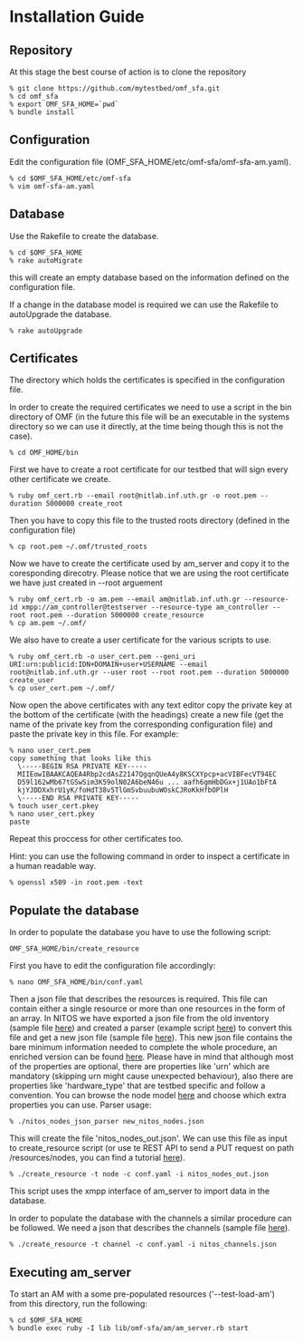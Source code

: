 Installation Guide
==================

Repository
----------

At this stage the best course of action is to clone the repository

    % git clone https://github.com/mytestbed/omf_sfa.git
    % cd omf_sfa
    % export OMF_SFA_HOME=`pwd`
    % bundle install

Configuration
-------------

Edit the configuration file (OMF_SFA_HOME/etc/omf-sfa/omf-sfa-am.yaml).

    % cd $OMF_SFA_HOME/etc/omf-sfa
    % vim omf-sfa-am.yaml

Database
--------

Use the Rakefile to create the database.

    % cd $OMF_SFA_HOME
    % rake autoMigrate

this will create an empty database based on the information defined on the
configuration file.

If a change in the database model is required we can use the Rakefile to
autoUpgrade the database.

    % rake autoUpgrade

Certificates
------------

The directory which holds the certificates is specified in the configuration
file.

In order to create the required certificates we need to use a script in the
bin directory of OMF (in the future this file will be an executable in the
systems directory so we can use it directly, at the time being though this is
not the case).

    % cd OMF_HOME/bin

First we have to create a root certificate for our testbed that will sign every other
certificate we create.

    % ruby omf_cert.rb --email root@nitlab.inf.uth.gr -o root.pem --duration 5000000 create_root

Then you have to copy this file to the trusted roots directory (defined in the configuration file)

    % cp root.pem ~/.omf/trusted_roots

Now we have to create the certificate used by am_server and copy it to the coresponding direcotry.
Please notice that we are using the root certificate we have just created in --root arguement

    % ruby omf_cert.rb -o am.pem --email am@nitlab.inf.uth.gr --resource-id xmpp://am_controller@testserver --resource-type am_controller --root root.pem --duration 5000000 create_resource
    % cp am.pem ~/.omf/

We also have to create a user certificate for the various scripts to use.

    % ruby omf_cert.rb -o user_cert.pem --geni_uri URI:urn:publicid:IDN+DOMAIN+user+USERNAME --email root@nitlab.inf.uth.gr --user root --root root.pem --duration 5000000 create_user
    % cp user_cert.pem ~/.omf/

Now open the above certificates with any text editor copy the private key at the bottom of the certificate (with the headings)
create a new file (get the name of the private key from the corresponding configuration file) and paste the private key in this file.
For example:

    % nano user_cert.pem
    copy something that looks like this
      \-----BEGIN RSA PRIVATE KEY-----
      MIIEowIBAAKCAQEA4Rbp2cdAsZ2147QgqnQUeA4y8KSCXYpcp+acVIBFecVT94EC
      D59l162wMb67tGSwSim3K59olN02A6beN46u ... aafh6gmHbDGx+j1UAo1bFtA
      kjYJDDXxhrU1yK/foHdT38v5TlGmSvbuubuWOskCJRoKkHfbOPlH
      \-----END RSA PRIVATE KEY-----
    % touch user_cert.pkey
    % nano user_cert.pkey
    paste

Repeat this proccess for other certificates too.

Hint: you can use the following command in order to inspect a certificate in a human readable way.

    % openssl x509 -in root.pem -text

Populate the database
---------------------

In order to populate the database you have to use the following script:

    OMF_SFA_HOME/bin/create_resource

First you have to edit the configuration file accordingly:

    % nano OMF_SFA_HOME/bin/conf.yaml

Then a json file that describes the resources is required. This file can contain either a single resource
or more than one resources in the form of an array. In NITOS we have exported a json file from the old inventory
(sample file [here](https://github.com/dostavro/omf_sfa/tree/master/examples/Populate_DB/sample_nitos_nodes_input.json)) 
and created a parser (example script [here](https://github.com/dostavro/omf_sfa/tree/master/examples/Populate_DB/nitos_nodes_json_parser)) to convert this file and get a new json file (sample file [here](https://github.com/dostavro/omf_sfa/tree/master/examples/Populate_DB/sample_nitos_nodes_out.json)). 
This new json file contains the bare minimum information needed to complete the whole procedure, an enriched version can be found [here](https://github.com/dostavro/omf_sfa/tree/master/examples/Populate_DB/sample_nitos_enriched_nodes_out.json). Please have in mind that 
although most of the properties are optional, there are properties like 'urn' which are mandatory (skipping urn might cause unexpected 
behaviour), also there are properties like 'hardware_type' that are testbed specific and follow a convention. You can browse the node 
model [here](https://github.com/dostavro/omf_sfa/blob/master/lib/omf-sfa/resource/node.rb) and choose which extra properties you can use.
Parser usage:

    % ./nitos_nodes_json_parser new_nitos_nodes.json

This will create the file 'nitos_nodes_out.json'. We can use this file as input to create_resource script (or use te REST API to send a PUT request on path /resources/nodes, you can find a tutorial [here](https://github.com/dostavro/omf_sfa/tree/master/lib/omf-sfa/am/am-rest/REST_API.md)).

    % ./create_resource -t node -c conf.yaml -i nitos_nodes_out.json

This script uses the xmpp interface of am_server to import data in the database.

In order to populate the database with the channels a similar procedure can be followed. We need a json that describes the
channels (sample file [here](https://github.com/dostavro/omf_sfa/tree/master/examples/Populate_DB/sample_nitos_channels.json)).

    % ./create_resource -t channel -c conf.yaml -i nitos_channels.json

Executing am_server
-------------------

To start an AM with a some pre-populated resources ('--test-load-am') from this directory, run the following:

    % cd $OMF_SFA_HOME
    % bundle exec ruby -I lib lib/omf-sfa/am/am_server.rb start

